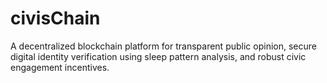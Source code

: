 # civisChain
A decentralized blockchain platform for transparent public opinion, secure digital identity verification using sleep pattern analysis, and robust civic engagement incentives.
